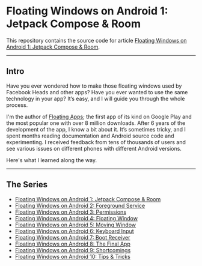 # Floating Windows on Android 1: Jetpack Compose & Room

This repository contains the source code for article [Floating Windows on Android 1: Jetpack Compose & Room](https://localazy.com/blog/floating-windows-on-android-1-jetpack-compose-and-room).

---

## Intro

Have you ever wondered how to make those floating windows used by Facebook Heads and other apps? Have you ever wanted to use the same technology in your app? It’s easy, and I will guide you through the whole process.

I'm the author of [Floating Apps](https://floatingapps.net); the first app of its kind on Google Play and the most popular one with over 8 million downloads. After 6 years of the development of the app, I know a bit about it. It’s sometimes tricky, and I spent months reading documentation and Android source code and experimenting. I received feedback from tens of thousands of users and see various issues on different phones with different Android versions.

Here's what I learned along the way. 

---

## The Series

- [Floating Windows on Android 1: Jetpack Compose & Room](https://localazy.com/blog/floating-windows-on-android-1-jetpack-compose-and-room)
- [Floating Windows on Android 2: Foreground Service](https://localazy.com/blog/floating-windows-on-android-2-foreground-service)
- [Floating Windows on Android 3: Permissions](https://localazy.com/blog/floating-windows-on-android-3-permissions)
- [Floating Windows on Android 4: Floating Window](https://localazy.com/blog/floating-windows-on-android-4-floating-window)
- [Floating Windows on Android 5: Moving Window](https://localazy.com/blog/floating-windows-on-android-5-moving-window)
- [Floating Windows on Android 6: Keyboard Input](https://localazy.com/blog/floating-windows-on-android-6-keyboard-input)
- [Floating Windows on Android 7: Boot Receiver](https://localazy.com/blog/floating-windows-on-android-7-boot-receiver)
- [Floating Windows on Android 8: The Final App](https://localazy.com/blog/floating-windows-on-android-8-the-final-app)
- [Floating Windows on Android 9: Shortcomings](https://localazy.com/blog/floating-windows-on-android-9-shortcomings)
- [Floating Windows on Android 10: Tips & Tricks](https://localazy.com/blog/floating-windows-on-android-10-tips-and-tricks)
